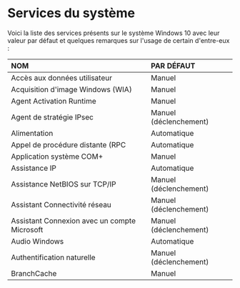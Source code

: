 # Services du système

Voici la liste des services présents sur le système Windows 10 avec leur valeur par défaut et quelques remarques sur l'usage de certain d'entre-eux :

|NOM|PAR DÉFAUT|
|:--|:--|
|Accès aux données utilisateur|Manuel|
|Acquisition d'image Windows (WIA)|Manuel|
|Agent Activation Runtime|Manuel|
|Agent de stratégie IPsec|Manuel (déclenchement)|
|Alimentation|Automatique|
|Appel de procédure distante (RPC|Automatique|
|Application système COM+|Manuel|
|Assistance IP|Automatique|
|Assistance NetBIOS sur TCP/IP|Manuel (déclenchement)|
|Assistant Connectivité réseau|Manuel (déclenchement)|
|Assistant Connexion avec un compte Microsoft|Manuel (déclenchement)|
|Audio Windows|Automatique|
|Authentification naturelle|Manuel (déclenchement)|
|BranchCache|Manuel|
